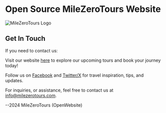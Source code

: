 # Open Source MileZeroTours Website

![MileZeroTours Logo](https://img1.wsimg.com/isteam/ip/5c6ba9e7-37f1-439d-a93e-54468808361e/BIG%20logo.jpg/:/rs=w:367,h:104,cg:true,m/cr=w:367,h:104/qt=q:95)




## Get In Touch

If you need to contact us:

Visit our website [here](https://www.milezerotours.com) to explore our upcoming tours and book your journey today!

Follow us on [Facebook](https://www.facebook.com/milezerotours) and [Twitter/X](https://www.X.com/milezerotours) for travel inspiration, tips, and updates.

For inquiries, or assistance, feel free to contact us at [info@milezerotours.com](mailto:info@milezerotours.com).

--2024 MileZeroTours (OpenWebsite)

